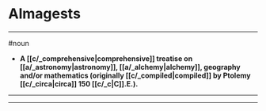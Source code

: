 # Almagests
---
#noun
- **A [[c/_comprehensive|comprehensive]] treatise on [[a/_astronomy|astronomy]], [[a/_alchemy|alchemy]], geography and/or mathematics (originally [[c/_compiled|compiled]] by Ptolemy [[c/_circa|circa]] 150 [[c/_c|C]].E.).**
---
---
